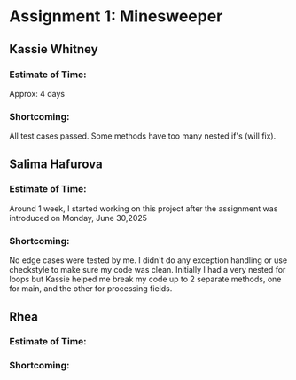 # Assignment 1: Minesweeper

##   Kassie Whitney
### Estimate of Time: 
Approx: 4 days
### Shortcoming: 
All test cases passed. Some methods have too many nested if's (will fix). 

##   Salima Hafurova
### Estimate of Time: 
Around 1 week, I started working on this project after the assignment was introduced on Monday, June 30,2025
### Shortcoming:
No edge cases were tested by me. I didn't do any exception handling or use checkstyle to make sure my code was clean.
Initially I had a very nested for loops but Kassie helped me break my code up to 2 separate methods, one for main,
and the other for processing fields.
##   Rhea
### Estimate of Time: 
### Shortcoming: